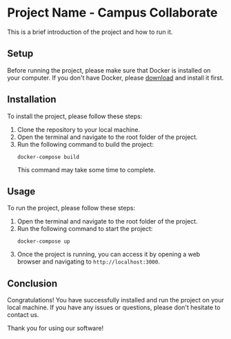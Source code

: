 # Project Name - Campus Collaborate

This is a brief introduction of the project and how to run it.

## Setup

Before running the project, please make sure that Docker is installed on your computer. If you don't have Docker, please [download](https://www.docker.com/products/docker-desktop) and install it first.

## Installation

To install the project, please follow these steps:

1. Clone the repository to your local machine.
2. Open the terminal and navigate to the root folder of the project.
3. Run the following command to build the project:
   ```
   docker-compose build
   ```
   This command may take some time to complete.

## Usage

To run the project, please follow these steps:

1. Open the terminal and navigate to the root folder of the project.
2. Run the following command to start the project:
   ```
   docker-compose up
   ```
3. Once the project is running, you can access it by opening a web browser and navigating to `http://localhost:3000`.

## Conclusion

Congratulations! You have successfully installed and run the project on your local machine. If you have any issues or questions, please don't hesitate to contact us. 

Thank you for using our software!

